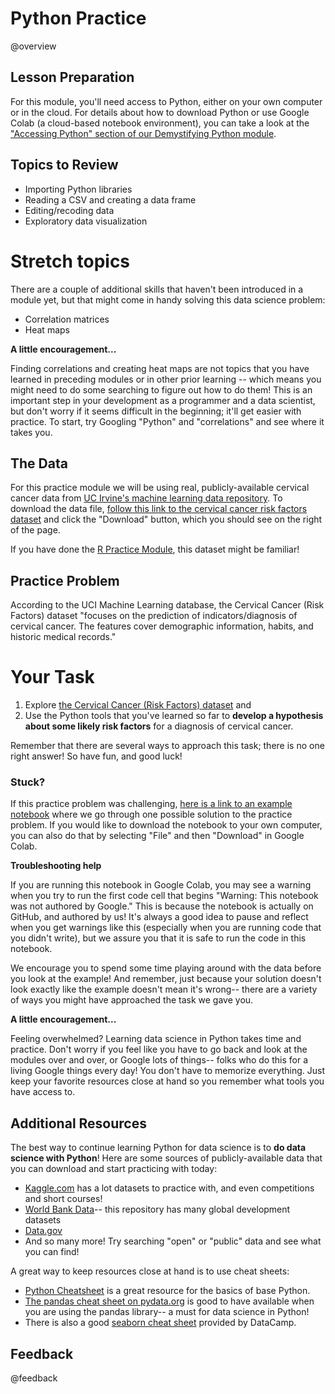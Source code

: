 <!--
module_id: python_practice
author:   Meredith Lee
email:    leemc@chop.edu
version: 1.0.7
current_version_description: Initial version with updated links and metadata; make liascript link(s) point to first page
module_type: exercise
docs_version: 1.2.0
language: en
narrator: UK English Female
mode: Textbook
title: Python Practice
comment: Use the basics of Python coding, data transformation, and data visualization to work with real data. 
long_description: When learning Python for data science, the ultimate goal is to be able to put all of the pieces together to analyze a dataset. This module aims to provide a data science task in order to help learners practice Python skills in a real-world context. 
estimated_time_in_minutes: 60

@pre_reqs
Learners should be familiar with the basics of Python coding, including [functions, methods, and variables](https://liascript.github.io/course/?https://raw.githubusercontent.com/arcus/education_modules/main/python_basics_variables_functions_methods/python_basics_variables_functions_methods.md#1), [lists and dictionaries](https://liascript.github.io/course/?https://raw.githubusercontent.com/arcus/education_modules/main/python_basics_lists_dictionaries/python_basics_lists_dictionaries.md#1), [loops and conditionals](https://liascript.github.io/course/?https://raw.githubusercontent.com/arcus/education_modules/main/python_basics_loops_conditionals/python_basics_loops_conditionals.md#1), [data transformation with pandas](https://liascript.github.io/course/?https://raw.githubusercontent.com/arcus/education_modules/main/pandas_transform/pandas_transform.md#1) and [data visualization with matplotlib and seaborn](https://liascript.github.io/course/?https://raw.githubusercontent.com/arcus/education_modules/main/data_visualization_in_seaborn/data_visualization_in_seaborn.md#1). Learners should also have access to Python, either on their own computer or in the cloud. 
@end

@learning_objectives

- Import a dataset from an online database
- Recode data and change variable types in a dataframe
- Use exploratory data visualization to identify trends in data and generate hypotheses

@end

good_first_module: false
collection: learn_to_code
coding_required: true
coding_level: intermediate
coding_language: python

@sets_you_up_for

@end

@depends_on_knowledge_available_in

- python_basics_variables_functions_methods
- python_basics_lists_dictionaries
- python_basics_loops_conditionals
- pandas_transform
- data_visualization_in_seaborn

@end

@version_history 

No previous versions.
@end

import: https://raw.githubusercontent.com/arcus/education_modules/main/_module_templates/macros.md

-->

# Python Practice

@overview

## Lesson Preparation

For this module, you'll need access to Python, either on your own computer or in the cloud. For details about how to download Python or use Google Colab (a cloud-based notebook environment), you can take a look at the ["Accessing Python" section of our Demystifying Python module](https://liascript.github.io/course/?https://raw.githubusercontent.com/arcus/education_modules/main/demystifying_python/demystifying_python.md#9). 

## Topics to Review

- Importing Python libraries 
- Reading a CSV and creating a data frame
- Editing/recoding data
- Exploratory data visualization

Stretch topics
=====

There are a couple of additional skills that haven't been introduced in a module yet, but that might come in handy solving this data science problem: 

- Correlation matrices
- Heat maps

<div class = "care">
<b style="color: rgb(var(--color-highlight));">A little encouragement...</b><br>

Finding correlations and creating heat maps are not topics that you have learned in preceding modules or in other prior learning -- which means you might need to do some searching to figure out how to do them! This is an important step in your development as a programmer and a data scientist, but don't worry if it seems difficult in the beginning; it'll get easier with practice. To start, try Googling "Python" and "correlations" and see where it takes you. 

</div>

## The Data

For this practice module we will be using real, publicly-available cervical cancer data from [UC Irvine's machine learning data repository](http://archive.ics.uci.edu/). To download the data file, [follow this link to the cervical cancer risk factors dataset](http://archive.ics.uci.edu/dataset/383/cervical+cancer+risk+factors) and click the "Download" button, which you should see on the right of the page. 

If you have done the [R Practice Module](https://liascript.github.io/course/?https://raw.githubusercontent.com/arcus/education_modules/main/r_practice/r_practice.md#1), this dataset might be familiar! 


## Practice Problem

According to the UCI Machine Learning database, the Cervical Cancer (Risk Factors) dataset "focuses on the prediction of indicators/diagnosis of cervical cancer. The features cover demographic information, habits, and historic medical records." 

Your Task
=====

1. Explore [the Cervical Cancer (Risk Factors) dataset](http://archive.ics.uci.edu/dataset/383/cervical+cancer+risk+factors) and 
2. Use the Python tools that you've learned so far to **develop a hypothesis about some likely risk factors** for a diagnosis of cervical cancer.  

Remember that there are several ways to approach this task; there is no one right answer! So have fun, and good luck!

### Stuck? 

If this practice problem was challenging, [here is a link to an example notebook](https://colab.research.google.com/github/arcus/education_modules/blob/main/python_practice/python_practice.ipynb) where we go through one possible solution to the practice problem. If you would like to download the notebook to your own computer, you can also do that by selecting "File" and then "Download" in Google Colab. 

<div class = "help">
<b style="color: rgb(var(--color-highlight));">Troubleshooting help</b><br>

If you are running this notebook in Google Colab, you may see a warning when you try to run the first code cell that begins "Warning: This notebook was not authored by Google." This is because the notebook is actually on GitHub, and authored by us! It's always a good idea to pause and reflect when you get warnings like this (especially when you are running code that you didn't write), but we assure you that it is safe to run the code in this notebook. 

</div>

We encourage you to spend some time playing around with the data before you look at the example! And remember, just because your solution doesn't look exactly like the example doesn't mean it's wrong-- there are a variety of ways you might have approached the task we gave you.  

<div class = "care">
<b style="color: rgb(var(--color-highlight));">A little encouragement...</b><br>

Feeling overwhelmed? Learning data science in Python takes time and practice. Don't worry if you feel like you have to go back and look at the modules over and over, or Google lots of things-- folks who do this for a living Google things every day! You don't have to memorize everything. Just keep your favorite resources close at hand so you remember what tools you have access to.

</div>

## Additional Resources

The best way to continue learning Python for data science is to **do data science with Python**! Here are some sources of publicly-available data that you can download and start practicing with today:

- [Kaggle.com](https://www.kaggle.com/) has a lot datasets to practice with, and even competitions and short courses! 
- [World Bank Data](https://data.worldbank.org/)-- this repository has many global development datasets
- [Data.gov](https://data.gov/)
- And so many more! Try searching "open" or "public" data and see what you can find!

A great way to keep resources close at hand is to use cheat sheets:

- [Python Cheatsheet](https://www.pythoncheatsheet.org/) is a great resource for the basics of base Python.
- [The pandas cheat sheet on pydata.org](https://pandas.pydata.org/Pandas_Cheat_Sheet.pdf) is good to have available when you are using the pandas library-- a must for data science in Python!
- There is also a good [seaborn cheat sheet](https://images.datacamp.com/image/upload/v1676302629/Marketing/Blog/Seaborn_Cheat_Sheet.pdf) provided by DataCamp. 

## Feedback

@feedback



